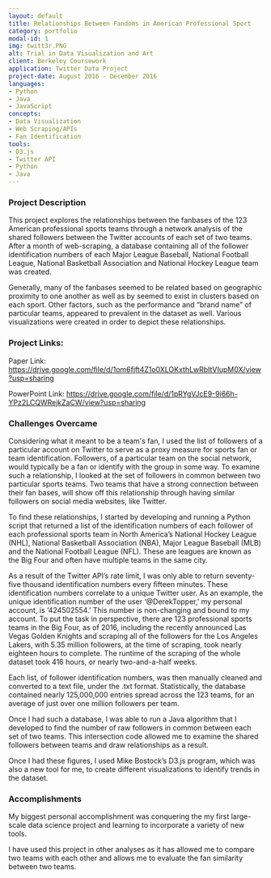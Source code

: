 ```yaml
---
layout: default
title: Relationships Between Fandoms in American Professional Sport
category: portfolio
modal-id: 1
img: twitt3r.PNG
alt: Trial in Data Visualization and Art
client: Berkeley Coursework
application: Twitter Data Project
project-date: August 2016 - December 2016
languages:
- Python
- Java
- JavaScript
concepts:
- Data Visualization
- Web Scraping/APIs
- Fan Identification
tools:
- D3.js
- Twitter API
- Python
- Java
---
```


### Project Description

This project explores the relationships between the fanbases of the 123 American professional sports teams through a network analysis of the shared followers between the Twitter accounts of each set of two teams. After a month of web-scraping, a database containing all of the follower identification numbers of each Major League Baseball, National Football League, National Basketball Association and National Hockey League team was created. 

Generally, many of the fanbases seemed to be related based on geographic proximity to one another as well as by seemed to exist in clusters based on each sport. Other factors, such as the performance and “brand name” of particular teams, appeared to prevalent in the dataset as well. Various visualizations were created in order to depict these relationships.


### Project Links:

Paper Link: https://drive.google.com/file/d/1om6fjft4Z1o0XLOKxthLwRbItVIupM0X/view?usp=sharing

PowerPoint Link: https://drive.google.com/file/d/1pRYgVJcE9-9i66h-YPz2LCQWRejkZaCW/view?usp=sharing

### Challenges Overcame

Considering what it meant to be a team's fan, I used the list of followers of a particular account on Twitter to serve as a proxy measure for sports fan or team identification. Followers, of a particular team on the social network, would typically be a fan or identify with the group in some way. To examine such a relationship, I looked at the set of followers in common between two particular
sports teams. Two teams that have a strong connection between their fan bases, will show off this relationship through having similar followers on social media websites, like Twitter.

To find these relationships, I started by developing and running a Python script that returned a list of the identification numbers of each follower of each professional sports team in North America’s National Hockey League (NHL), National Basketball Association (NBA), Major League Baseball (MLB) and the National Football League (NFL). These are leagues are known as the Big Four and often have multiple teams in the same city. 

As a result of the Twitter API’s rate limit, I was only able to return seventy-five thousand identification numbers every fifteen minutes. These identification numbers correlate to a unique Twitter user. As an example, the unique identification number of the user ‘@DerekTopper,’ my personal account, is ‘424502554.’ This number is non-changing and bound to my account. To put the task in perspective, there are 123 professional sports teams in the Big Four, as of 2016, including the recently announced Las Vegas Golden Knights and scraping all of the followers for the Los Angeles Lakers, with 5.35 million followers, at the time of scraping, took nearly eighteen hours to complete. The runtime of the scraping of the whole dataset took 416 hours, or nearly two-and-a-half weeks.

Each list, of follower identification numbers, was then manually cleaned and converted to a text file, under the .txt format. Statistically, the database
contained nearly 125,000,000 entries spread across the 123 teams, for an average of just over one million followers per team. 

Once I had such a database, I was able to run a Java algorithm that I developed to find the number of raw followers in common between each set of two teams. This intersection code allowed me to examine the shared followers between teams and draw relationships as a result.

Once I had these figures, I used Mike Bostock’s D3.js program, which was also a new tool for me, to create different visualizations to identify trends in the dataset.

### Accomplishments

My biggest personal accomplishment was conquering the my first large-scale data science project and learning to incorporate a variety of new tools. 

I have used this project in other analyses as it has allowed me to compare two teams with each other and allows me to evaluate the fan similarity between two teams.
